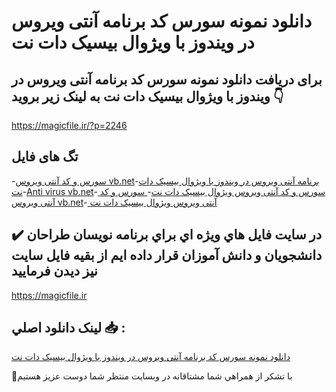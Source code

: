 # دانلود نمونه سورس کد برنامه آنتی ویروس در ویندوز با ویژوال بیسیک دات نت

## برای دریافت دانلود نمونه سورس کد برنامه آنتی ویروس در ویندوز با ویژوال بیسیک دات نت به لینک زیر بروید 👇

https://magicfile.ir/?p=2246

## تگ های فایل

-[سورس و کد آنتی ویروس vb.net](https://magicfile.ir/product/%d8%b3%d9%88%d8%b1%d8%b3-%d9%88-%da%a9%d8%af-%d8%a8%d8%b1%d9%86%d8%a7%d9%85%d9%87-%d8%a2%d9%86%d8%aa%db%8c-%d9%88%db%8c%d8%b1%d9%88%d8%b3-%d8%af%d8%b1-%d9%88%db%8c%d9%86%d8%af%d9%88%d8%b2-%d8%a8%d8%a7-%d9%88%db%8c%da%98%d9%88%d8%a7%d9%84-%d8%a8%db%8c%d8%b3%db%8c%da%a9-%d8%af%d8%a7%d8%aa-%d9%86%d8%aa/)-[برنامه آنتی ویروس در ویندوز با ویژوال بیسیک دات نت](https://magicfile.ir/product/%d8%b3%d9%88%d8%b1%d8%b3-%d9%88-%da%a9%d8%af-%d8%a8%d8%b1%d9%86%d8%a7%d9%85%d9%87-%d8%a2%d9%86%d8%aa%db%8c-%d9%88%db%8c%d8%b1%d9%88%d8%b3-%d8%af%d8%b1-%d9%88%db%8c%d9%86%d8%af%d9%88%d8%b2-%d8%a8%d8%a7-%d9%88%db%8c%da%98%d9%88%d8%a7%d9%84-%d8%a8%db%8c%d8%b3%db%8c%da%a9-%d8%af%d8%a7%d8%aa-%d9%86%d8%aa/)-[Anti virus vb.net](https://magicfile.ir/product/%d8%b3%d9%88%d8%b1%d8%b3-%d9%88-%da%a9%d8%af-%d8%a8%d8%b1%d9%86%d8%a7%d9%85%d9%87-%d8%a2%d9%86%d8%aa%db%8c-%d9%88%db%8c%d8%b1%d9%88%d8%b3-%d8%af%d8%b1-%d9%88%db%8c%d9%86%d8%af%d9%88%d8%b2-%d8%a8%d8%a7-%d9%88%db%8c%da%98%d9%88%d8%a7%d9%84-%d8%a8%db%8c%d8%b3%db%8c%da%a9-%d8%af%d8%a7%d8%aa-%d9%86%d8%aa/)-[  سورس و کد آنتی ویروس ویژوال بیسیک دات نت](https://magicfile.ir/product/%d8%b3%d9%88%d8%b1%d8%b3-%d9%88-%da%a9%d8%af-%d8%a8%d8%b1%d9%86%d8%a7%d9%85%d9%87-%d8%a2%d9%86%d8%aa%db%8c-%d9%88%db%8c%d8%b1%d9%88%d8%b3-%d8%af%d8%b1-%d9%88%db%8c%d9%86%d8%af%d9%88%d8%b2-%d8%a8%d8%a7-%d9%88%db%8c%da%98%d9%88%d8%a7%d9%84-%d8%a8%db%8c%d8%b3%db%8c%da%a9-%d8%af%d8%a7%d8%aa-%d9%86%d8%aa/)-[  سورس و کد آنتی ویروس vb.net](https://magicfile.ir/product/%d8%b3%d9%88%d8%b1%d8%b3-%d9%88-%da%a9%d8%af-%d8%a8%d8%b1%d9%86%d8%a7%d9%85%d9%87-%d8%a2%d9%86%d8%aa%db%8c-%d9%88%db%8c%d8%b1%d9%88%d8%b3-%d8%af%d8%b1-%d9%88%db%8c%d9%86%d8%af%d9%88%d8%b2-%d8%a8%d8%a7-%d9%88%db%8c%da%98%d9%88%d8%a7%d9%84-%d8%a8%db%8c%d8%b3%db%8c%da%a9-%d8%af%d8%a7%d8%aa-%d9%86%d8%aa/)-[ آنتی ویروس ویژوال بیسیک دات نت](https://magicfile.ir/product/%d8%b3%d9%88%d8%b1%d8%b3-%d9%88-%da%a9%d8%af-%d8%a8%d8%b1%d9%86%d8%a7%d9%85%d9%87-%d8%a2%d9%86%d8%aa%db%8c-%d9%88%db%8c%d8%b1%d9%88%d8%b3-%d8%af%d8%b1-%d9%88%db%8c%d9%86%d8%af%d9%88%d8%b2-%d8%a8%d8%a7-%d9%88%db%8c%da%98%d9%88%d8%a7%d9%84-%d8%a8%db%8c%d8%b3%db%8c%da%a9-%d8%af%d8%a7%d8%aa-%d9%86%d8%aa/)

## ✔️ در سايت فايل هاي ويژه اي براي برنامه نويسان طراحان دانشجويان و دانش آموزان قرار داده ايم از بقيه فايل سايت نيز ديدن فرماييد

https://magicfile.ir


## لينک دانلود اصلي 📥 :

[دانلود نمونه سورس کد برنامه آنتی ویروس در ویندوز با ویژوال بیسیک دات نت](https://magicfile.ir/product/%d8%b3%d9%88%d8%b1%d8%b3-%d9%88-%da%a9%d8%af-%d8%a8%d8%b1%d9%86%d8%a7%d9%85%d9%87-%d8%a2%d9%86%d8%aa%db%8c-%d9%88%db%8c%d8%b1%d9%88%d8%b3-%d8%af%d8%b1-%d9%88%db%8c%d9%86%d8%af%d9%88%d8%b2-%d8%a8%d8%a7-%d9%88%db%8c%da%98%d9%88%d8%a7%d9%84-%d8%a8%db%8c%d8%b3%db%8c%da%a9-%d8%af%d8%a7%d8%aa-%d9%86%d8%aa/) 


🙏با تشکر از همراهي شما مشتاقانه در وبسایت منتظر شما دوست عزیز هستیم

